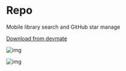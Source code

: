 # Repo
Mobile library search and GitHub star manage

[Download from devmate](https://dl.devmate.com/com.moshou.Repo/CodeBox.zip)

![img](https://github.com/hhgz9527/Repo/blob/master/Desktop.png)

![img](https://github.com/hhgz9527/Repo/raw/master/Desktop%20Copy.png)
